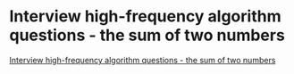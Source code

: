 # Interview high-frequency algorithm questions - the sum of two numbers
[Interview high-frequency algorithm questions - the sum of two numbers](https://aiwithcloud.com/2022/09/15/interview_high_frequency_algorithm_questions___the_sum_of_two_numbers/)